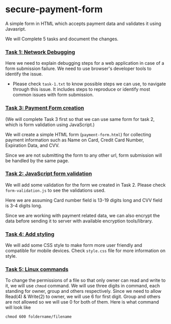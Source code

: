 # secure-payment-form
A simple form in HTML which accepts payment data and validates it using Javasript. 

We will Complete 5 tasks and document the changes. 

### <ins>Task 1: Network Debugging</ins>
Here we need to explain debugging steps for a web application in case of a form submission failure. 
We need to use browser's developer tools to identify the issue.

- Please check <code>task-1.txt</code> to know possible steps we can use, to navigate through this issue.
It includes steps to reproduce or identify most common issues with form submission. 

### <ins>Task 3: Payment Form creation</ins>
(We will complete Task 3 first so that we can use same form for task 2, which is form validation using JavaScript.)

We will create a simple HTML form (<code>payment-form.html</code>) for collecting payment information such as Name on Card, Credit Card Number, Expiration Data, and CVV.

Since we are not submitting the form to any other url, form submission will be handled by the same page.

### <ins>Task 2: JavaScript form validation</ins>
We will add some validation for the form we created in Task 2. 
Please check <code>form-validation.js</code> to see the validations used.

Here we are assuming Card number field is 13-19 digits long and CVV field is 3-4 digits long.

Since we are working with payment related data, we can also encrypt the data before sending it to server with available encryption tools/library. 

### <ins>Task 4: Add styling</ins>
We will add some CSS style to make form more user friendly and compatible for mobile devices.
Check <code>style.css</code> file for more information on style.

### <ins>Task 5: Linux commands</ins>

To change the permissions of a file so that only owner can read and write to it, we will use <code>chmod</code> command.
We will use three digits in command, each standing for owner, group and others respectively.
Since we need to allow Read(4) & Write(2) to owner, we will use 6 for first digit.
Group and others are not allowed so we will use 0 for both of them. 
Here is what command will look like
```
chmod 600 foldername/filename
```